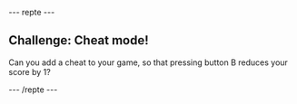 \--- repte \---

## Challenge: Cheat mode!

Can you add a cheat to your game, so that pressing button B reduces your score by 1?

\--- /repte \---